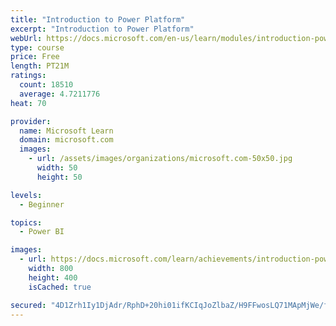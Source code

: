 ```yaml
---
title: "Introduction to Power Platform"
excerpt: "Introduction to Power Platform"
webUrl: https://docs.microsoft.com/en-us/learn/modules/introduction-power-platform/
type: course
price: Free
length: PT21M
ratings:
  count: 18510
  average: 4.7211776
heat: 70

provider:
  name: Microsoft Learn
  domain: microsoft.com
  images:
    - url: /assets/images/organizations/microsoft.com-50x50.jpg
      width: 50
      height: 50

levels:
  - Beginner

topics:
  - Power BI

images:
  - url: https://docs.microsoft.com/learn/achievements/introduction-power-platform-social.png
    width: 800
    height: 400
    isCached: true

secured: "4D1Zrh1Iy1DjAdr/RphD+20hi01ifKCIqJoZlbaZ/H9FFwosLQ71MApMjWe/fZ9IQ78r/GQ7XvzkvEK6dILanWI+H20KGRW52sjn9f1+GRYy9ldcaF29kBxcbio7yEog4Quu/rCpz0dt9gdcc7QEZG0fq3LQbaXXGzgVX4zZgyv4+2s9DgwQqMwYwUtrMecinlO44pnFVdYSRGPoi9p/OOEjKy/j5T4T4snbQfoEVtoJQOK6nFCleXzEvhcGFGUyWlX/DGMjVaux9x6oHodqfL2hvvYtFD5rmqnyvQcdGiEf4u/TJM7aTbd0kNgDLlOjlUowFpI7qXx+CEki7wZxgNA+GjhnDoIXoamBnAP+A3nsPaSrT1jPaxAPfmGWxCzgF1cE7XBRmZN6/Mc6MuO22N4Lh8M7SMJ8cROccbBb2lcWHVrIkbAGSmKHvROnSfLY;wfx0V9gNcAZLE74iZ+NOfA=="
---
```


